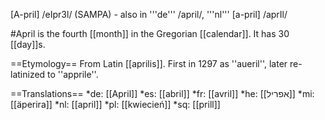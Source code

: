 [A-pril] /eIpr3l/ (SAMPA) - also in '''de''' /april/, '''nl''' [a-pril] /aprIl/

#April is the fourth [[month]] in the Gregorian [[calendar]]. It has 30 [[day]]s.

==Etymology==
From Latin [[aprilis]]. First in 1297 as ''aueril'', later re-latinized to ''apprile''.

==Translations==
*de: [[April]]
*es: [[abril]]
*fr: [[avril]]
*he: [[אפריל]]
*mi: [[äperira]]
*nl: [[april]]
*pl: [[kwiecień]]
*sq: [[prill]]